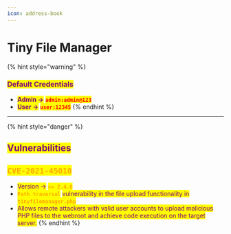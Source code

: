 ```yaml
---
icon: address-book
---
```


# Tiny File Manager

{% hint style="warning" %}
### <mark style="color:purple;">Default Credentials</mark>

* <mark style="color:purple;">**Admin ->**</mark> <mark style="color:red;">**`admin:admin@123`**</mark>
* <mark style="color:purple;">**User ->**</mark>  <mark style="color:red;">**`user:12345`**</mark>
{% endhint %}

***

{% hint style="danger" %}
## <mark style="color:purple;">Vulnerabilities</mark>

## <mark style="color:orange;">`CVE-2021-45010`</mark>

* <mark style="color:purple;">Version -></mark> <mark style="color:orange;">**`<= 2.4.6`**</mark>
* <mark style="color:orange;">**`Path traversal`**</mark> <mark style="color:purple;">vulnerability in the file upload functionality in</mark> <mark style="color:orange;">**`tinyfilemanager.php`**</mark>
* <mark style="color:purple;">Allows remote attackers with valid user accounts to upload malicious PHP files to the webroot and achieve code execution on the target server.</mark>
{% endhint %}

